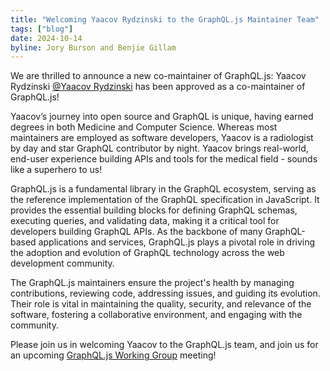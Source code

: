 ```yaml
---
title: "Welcoming Yaacov Rydzinski to the GraphQL.js Maintainer Team"
tags: ["blog"]
date: 2024-10-14
byline: Jory Burson and Benjie Gillam
---
```


We are thrilled to announce a new co-maintainer of GraphQL.js: Yaacov Rydzinski
[@Yaacov Rydzinski](https://github.com/yaacovCR) has been approved as a
co-maintainer of GraphQL.js!

Yaacov’s journey into open source and GraphQL is unique, having earned degrees
in both Medicine and Computer Science. Whereas most maintainers are employed as
software developers, Yaacov is a radiologist by day and star GraphQL
contributor by night. Yaacov brings real-world, end-user experience building
APIs and tools for the medical field - sounds like a superhero to us!

GraphQL.js is a fundamental library in the GraphQL ecosystem, serving as the
reference implementation of the GraphQL specification in JavaScript. It provides
the essential building blocks for defining GraphQL schemas, executing queries,
and validating data, making it a critical tool for developers building GraphQL
APIs. As the backbone of many GraphQL-based applications and services,
GraphQL.js plays a pivotal role in driving the adoption and evolution of GraphQL
technology across the web development community.

The GraphQL.js maintainers ensure the project's health by managing
contributions, reviewing code, addressing issues, and guiding its evolution.
Their role is vital in maintaining the quality, security, and relevance of the
software, fostering a collaborative environment, and engaging with the
community.

Please join us in welcoming Yaacov to the GraphQL.js team, and join us for an
upcoming
[GraphQL.js Working Group](https://github.com/graphql/graphql-wg?tab=readme-ov-file#subcommittee-meetings)
meeting!
